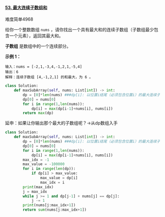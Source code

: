 #### [53. 最大连续子数组和](https://leetcode.cn/problems/maximum-subarray/)

难度简单4968

给你一个整数数组 `nums` ，请你找出一个具有最大和的连续子数组（子数组最少包含一个元素），返回其最大和。

**子数组** 是数组中的一个连续部分。

 

**示例 1：**

```
输入：nums = [-2,1,-3,4,-1,2,1,-5,4]
输出：6
解释：连续子数组 [4,-1,2,1] 的和最大，为 6 。
```

```python
class Solution:
    def maxSubArray(self, nums: List[int]) -> int:
        dp = [0]*len(nums) ###dp[i]: 以位置i结尾（必须包含位置i）的最大连续子数组值
        dp[0] = nums[0]
        for i in range(1,len(nums)):
            dp[i] = max(dp[i-1]+nums[i], nums[i])
        return max(dp)
```
延申：如果让你输出那个最大的子数组呢？->从dp数组入手

```python
class Solution:
    def maxSubArray(self, nums: List[int]) -> int:
        dp = [0]*len(nums) ###dp[i]: 以位置i结尾（必须包含位置i）的最大连续子数组值
        dp[0] = nums[0]
        for i in range(1,len(nums)):
            dp[i] = max(dp[i-1]+nums[i], nums[i])
        max_idx = -1
        max_value = -100000
        for i in range(len(dp)):
            if dp[i] > max_value:
                max_value = dp[i]
                max_idx = i
        print(max_idx)
        j = max_idx
        while j >= 1 and dp[j-1] + nums[j] == dp[j]:
            j -= 1
        print(nums[j:max_idx+1])
        return sum(nums[j:max_idx+1])
```


